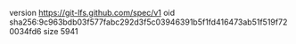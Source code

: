 version https://git-lfs.github.com/spec/v1
oid sha256:9c963bdb03f577fabc292d3f5c03946391b5f1fd416473ab51f519f720034fd6
size 5941
